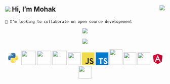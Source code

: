 ## <img src="https://media.giphy.com/media/hvRJCLFzcasrR4ia7z/giphy.gif" width="30">  Hi, I’m Mohak <img align="right" src="https://komarev.com/ghpvc/?username=mohakgupt&color=brightgreen" />

```
💞️ I’m looking to collaborate on open source developement
```
<p align=center>
  <picture style="height:50px;">
    <source media="(prefers-color-scheme: dark)" srcset="https://github-readme-stats.vercel.app/api?username=mohakgupt&theme=dark&show_icons=true">
    <img src="https://github-readme-stats.vercel.app/api?username=mohakgupt&show_icons=true" style="height:50px;">
  </picture>
</p><p align=center>
  <picture>
    <source media="(prefers-color-scheme: dark)" srcset="https://github-readme-stats.vercel.app/api/top-langs/?username=mohakgupt&layout=compact&theme=dark">
    <img src="https://github-readme-stats.vercel.app/api/top-langs/?username=mohakgupt&layout=compact" style="height:10em;">
  </picture>
</p>
<p align=center>
<code><img height="45" width="45" src="https://raw.githubusercontent.com/github/explore/80688e429a7d4ef2fca1e82350fe8e3517d3494d/topics/python/python.png"></code>
<code><img height="45" width="45" src="https://www.naveedashfaq.me/img/c++.png"></code>
<code><img height="45" width="45" src="https://cdn.iconscout.com/icon/free/png-512/c-programming-569564.png"></code>
<code><img height="45" width="45" src="https://www.vnurture.in/wp-content/uploads/2019/09/html5-icon-13.png"></code>
<code><img height="40" width="40" src="https://cdn.iconscout.com/icon/free/png-256/css-131-722685.png"></code>
<code><img height="40" width="40" src="https://raw.githubusercontent.com/github/explore/80688e429a7d4ef2fca1e82350fe8e3517d3494d/topics/javascript/javascript.png"></code>
<code><img height="40" width="40" src="https://raw.githubusercontent.com/github/explore/80688e429a7d4ef2fca1e82350fe8e3517d3494d/topics/typescript/typescript.png"></code>
<code><img height="50" width="40" src="https://user-images.githubusercontent.com/91022462/178396019-e1c75556-1e81-4f9e-a7d1-025244b6c5c3.png"></code>
<code><img height="40" width="40" src="https://brandslogos.com/wp-content/uploads/images/large/django-logo.png"></code>
<code><img height="40" width="40" src="https://upload.wikimedia.org/wikipedia/commons/thumb/3/3f/Git_icon.svg/1024px-Git_icon.svg.png"></code>
<code><img height="40" width="40" src="https://raw.githubusercontent.com/github/explore/80688e429a7d4ef2fca1e82350fe8e3517d3494d/topics/angular/angular.png"></code>
<code><img height="40" width="40" src="https://www.docker.com/wp-content/uploads/2022/03/Moby-logo.png"></code></p>
